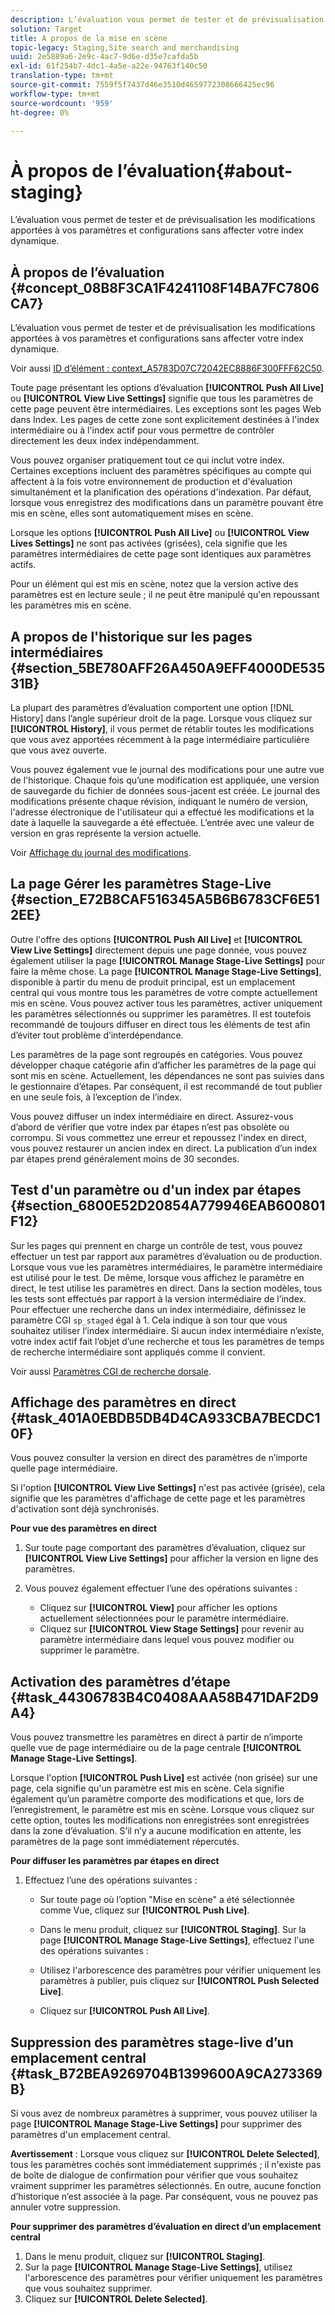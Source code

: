 ```yaml
---
description: L’évaluation vous permet de tester et de prévisualisation les modifications apportées à vos paramètres et configurations sans affecter votre index dynamique.
solution: Target
title: A propos de la mise en scène
topic-legacy: Staging,Site search and merchandising
uuid: 2e5889a6-2e9c-4ac7-9d6e-d35e7cafda5b
exl-id: 61f254b7-4dc1-4a5e-a22e-94763f140c50
translation-type: tm+mt
source-git-commit: 7559f5f7437d46e3510d4659772308666425ec96
workflow-type: tm+mt
source-wordcount: '959'
ht-degree: 0%

---
```


# À propos de l’évaluation{#about-staging}

L’évaluation vous permet de tester et de prévisualisation les modifications apportées à vos paramètres et configurations sans affecter votre index dynamique.

## À propos de l’évaluation {#concept_08B8F3CA1F4241108F14BA7FC7806CA7}

L’évaluation vous permet de tester et de prévisualisation les modifications apportées à vos paramètres et configurations sans affecter votre index dynamique.

Voir aussi [ID d’élément : context_A5783D07C72042EC8886F300FFF62C50](c-about-simulator.md#context_A5783D07C72042EC8886F300FFF62C50).

Toute page présentant les options d’évaluation **[!UICONTROL Push All Live]** ou **[!UICONTROL View Live Settings]** signifie que tous les paramètres de cette page peuvent être intermédiaires. Les exceptions sont les pages Web dans Index. Les pages de cette zone sont explicitement destinées à l&#39;index intermédiaire ou à l&#39;index actif pour vous permettre de contrôler directement les deux index indépendamment.

Vous pouvez organiser pratiquement tout ce qui inclut votre index. Certaines exceptions incluent des paramètres spécifiques au compte qui affectent à la fois votre environnement de production et d&#39;évaluation simultanément et la planification des opérations d&#39;indexation. Par défaut, lorsque vous enregistrez des modifications dans un paramètre pouvant être mis en scène, elles sont automatiquement mises en scène.

Lorsque les options **[!UICONTROL Push All Live]** ou **[!UICONTROL View Lives Settings]** ne sont pas activées (grisées), cela signifie que les paramètres intermédiaires de cette page sont identiques aux paramètres actifs.

Pour un élément qui est mis en scène, notez que la version active des paramètres est en lecture seule ; il ne peut être manipulé qu&#39;en repoussant les paramètres mis en scène.

## A propos de l&#39;historique sur les pages intermédiaires {#section_5BE780AFF26A450A9EFF4000DE53531B}

La plupart des paramètres d’évaluation comportent une option [!DNL History] dans l’angle supérieur droit de la page. Lorsque vous cliquez sur **[!UICONTROL History]**, il vous permet de rétablir toutes les modifications que vous avez apportées récemment à la page intermédiaire particulière que vous avez ouverte.

Vous pouvez également vue le journal des modifications pour une autre vue de l&#39;historique. Chaque fois qu’une modification est appliquée, une version de sauvegarde du fichier de données sous-jacent est créée. Le journal des modifications présente chaque révision, indiquant le numéro de version, l&#39;adresse électronique de l&#39;utilisateur qui a effectué les modifications et la date à laquelle la sauvegarde a été effectuée. L’entrée avec une valeur de version en gras représente la version actuelle.

Voir [Affichage du journal des modifications](c-about-reports-menu/c-about-reports-menu.md#task_166F1156719F4B3D834BEA8E249C8057).

## La page Gérer les paramètres Stage-Live {#section_E72B8CAF516345A5B6B6783CF6E512EE}

Outre l&#39;offre des options **[!UICONTROL Push All Live]** et **[!UICONTROL View Live Settings]** directement depuis une page donnée, vous pouvez également utiliser la page **[!UICONTROL Manage Stage-Live Settings]** pour faire la même chose. La page **[!UICONTROL Manage Stage-Live Settings]**, disponible à partir du menu de produit principal, est un emplacement central qui vous montre tous les paramètres de votre compte actuellement mis en scène. Vous pouvez activer tous les paramètres, activer uniquement les paramètres sélectionnés ou supprimer les paramètres. Il est toutefois recommandé de toujours diffuser en direct tous les éléments de test afin d’éviter tout problème d’interdépendance.

Les paramètres de la page sont regroupés en catégories. Vous pouvez développer chaque catégorie afin d’afficher les paramètres de la page qui sont mis en scène. Actuellement, les dépendances ne sont pas suivies dans le gestionnaire d’étapes. Par conséquent, il est recommandé de tout publier en une seule fois, à l’exception de l’index.

Vous pouvez diffuser un index intermédiaire en direct. Assurez-vous d’abord de vérifier que votre index par étapes n’est pas obsolète ou corrompu. Si vous commettez une erreur et repoussez l&#39;index en direct, vous pouvez restaurer un ancien index en direct. La publication d’un index par étapes prend généralement moins de 30 secondes.

## Test d&#39;un paramètre ou d&#39;un index par étapes {#section_6800E52D20854A779946EAB600801F12}

Sur les pages qui prennent en charge un contrôle de test, vous pouvez effectuer un test par rapport aux paramètres d’évaluation ou de production. Lorsque vous vue les paramètres intermédiaires, le paramètre intermédiaire est utilisé pour le test. De même, lorsque vous affichez le paramètre en direct, le test utilise les paramètres en direct. Dans la section modèles, tous les tests sont effectués par rapport à la version intermédiaire de l’index. Pour effectuer une recherche dans un index intermédiaire, définissez le paramètre CGI `sp_staged` égal à 1. Cela indique à son tour que vous souhaitez utiliser l’index intermédiaire. Si aucun index intermédiaire n’existe, votre index actif fait l’objet d’une recherche et tous les paramètres de temps de recherche intermédiaire sont appliqués comme il convient.

Voir aussi [Paramètres CGI de recherche dorsale](c-appendices/c-cgiparameters.md#reference_582E85C3886740C98FE88CA9DF7918E8).

## Affichage des paramètres en direct {#task_401A0EBDB5DB4D4CA933CBA7BECDC10F}

Vous pouvez consulter la version en direct des paramètres de n’importe quelle page intermédiaire.

<!-- 

t_viewing_live_settings.xml

 -->

Si l&#39;option **[!UICONTROL View Live Settings]** n&#39;est pas activée (grisée), cela signifie que les paramètres d&#39;affichage de cette page et les paramètres d&#39;activation sont déjà synchronisés.

**Pour vue des paramètres en direct**

1. Sur toute page comportant des paramètres d’évaluation, cliquez sur **[!UICONTROL View Live Settings]** pour afficher la version en ligne des paramètres.
1. Vous pouvez également effectuer l’une des opérations suivantes :

   * Cliquez sur **[!UICONTROL View]** pour afficher les options actuellement sélectionnées pour le paramètre intermédiaire.
   * Cliquez sur **[!UICONTROL View Stage Settings]** pour revenir au paramètre intermédiaire dans lequel vous pouvez modifier ou supprimer le paramètre.

## Activation des paramètres d’étape {#task_44306783B4C0408AAA58B471DAF2D9A4}

Vous pouvez transmettre les paramètres en direct à partir de n’importe quelle vue de page intermédiaire ou de la page centrale **[!UICONTROL Manage Stage-Live Settings]**.

<!-- 

t_pushing_live_settings_live.xml

 -->

Lorsque l&#39;option **[!UICONTROL Push Live]** est activée (non grisée) sur une page, cela signifie qu&#39;un paramètre est mis en scène. Cela signifie également qu’un paramètre comporte des modifications et que, lors de l’enregistrement, le paramètre est mis en scène. Lorsque vous cliquez sur cette option, toutes les modifications non enregistrées sont enregistrées dans la zone d’évaluation. S’il n’y a aucune modification en attente, les paramètres de la page sont immédiatement répercutés.

**Pour diffuser les paramètres par étapes en direct**

1. Effectuez l’une des opérations suivantes :

   * Sur toute page où l’option &quot;Mise en scène&quot; a été sélectionnée comme Vue, cliquez sur **[!UICONTROL Push Live]**.
   * Dans le menu produit, cliquez sur **[!UICONTROL Staging]**. Sur la page **[!UICONTROL Manage Stage-Live Settings]**, effectuez l&#39;une des opérations suivantes :

   * Utilisez l&#39;arborescence des paramètres pour vérifier uniquement les paramètres à publier, puis cliquez sur **[!UICONTROL Push Selected Live]**.
   * Cliquez sur **[!UICONTROL Push All Live]**.

## Suppression des paramètres stage-live d’un emplacement central {#task_B72BEA9269704B1399600A9CA273369B}

Si vous avez de nombreux paramètres à supprimer, vous pouvez utiliser la page **[!UICONTROL Manage Stage-Live Settings]** pour supprimer des paramètres d&#39;un emplacement central.

<!-- 

t_deleting_staged_settings_from_a_central_location.xml

 -->

**Avertissement** : Lorsque vous cliquez sur  **[!UICONTROL Delete Selected]**, tous les paramètres cochés sont immédiatement supprimés ; il n&#39;existe pas de boîte de dialogue de confirmation pour vérifier que vous souhaitez vraiment supprimer les paramètres sélectionnés. En outre, aucune fonction d’historique n’est associée à la page. Par conséquent, vous ne pouvez pas annuler votre suppression.

**Pour supprimer des paramètres d’évaluation en direct d’un emplacement central**

1. Dans le menu produit, cliquez sur **[!UICONTROL Staging]**.
1. Sur la page **[!UICONTROL Manage Stage-Live Settings]**, utilisez l&#39;arborescence des paramètres pour vérifier uniquement les paramètres que vous souhaitez supprimer.
1. Cliquez sur **[!UICONTROL Delete Selected]**.
